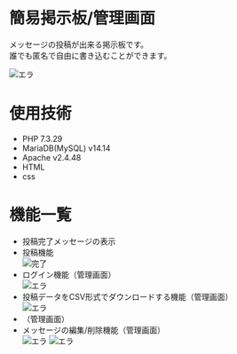 # 簡易掲示板/管理画面
<p>メッセージの投稿が出来る掲示板です。<br>誰でも匿名で自由に書き込むことができます。</p>
<img src="https://user-images.githubusercontent.com/87677449/137827385-6b0aa575-e682-4a56-83dc-80a27284cc55.png" alt="エラ">

# 使用技術
<ul>
  <li>PHP 7.3.29</li>
  <li>MariaDB(MySQL) v14.14</li>
  <li>Apache v2.4.48  </li>
  <li>HTML</li>
  <li>css</li>
</ul>

# 機能一覧
<ul>
  <li>投稿完了メッセージの表示</li>
  <li>投稿機能</li>
  <img src="https://user-images.githubusercontent.com/87677449/137825072-d965a0aa-4ea6-4e7a-bdf4-f1eff66a9228.png" alt="完了">
  <li>ログイン機能（管理画面）</li>
  <img src="https://user-images.githubusercontent.com/87677449/137827385-6b0aa575-e682-4a56-83dc-80a27284cc55.png" alt="エラ">
  <li>投稿データをCSV形式でダウンロードする機能（管理画面）</li>
  <img src="https://user-images.githubusercontent.com/87677449/137827385-6b0aa575-e682-4a56-83dc-80a27284cc55.png" alt="エラ">
  <li>（管理画面）</li>
  <li>メッセージの編集/削除機能（管理画面）</li>
  <img src="https://user-images.githubusercontent.com/87677449/137827385-6b0aa575-e682-4a56-83dc-80a27284cc55.png" alt="エラ">
  <img src="https://user-images.githubusercontent.com/87677449/137827385-6b0aa575-e682-4a56-83dc-80a27284cc55.png" alt="エラ"
</ul>

